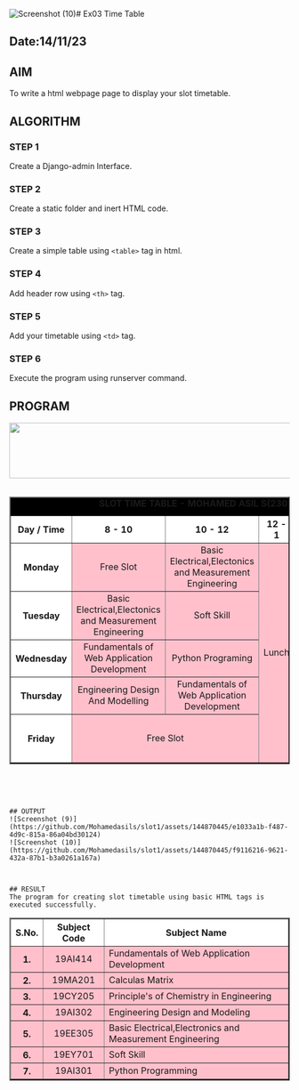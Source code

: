 ![Screenshot (10)](https://github.com/Mohamedasils/slot1/assets/144870445/b44f8dda-23d3-4b2c-b063-36f2931c7099)# Ex03 Time Table
## Date:14/11/23
## AIM
To write a html webpage page to display your slot timetable.

## ALGORITHM
### STEP 1
Create a Django-admin Interface.

### STEP 2
Create a static folder and inert HTML code.

### STEP 3
Create a simple table using ```<table>``` tag in html.

### STEP 4
Add header row using ```<th>``` tag.

### STEP 5
Add your timetable using ```<td>``` tag.

### STEP 6
Execute the program using runserver command.

## PROGRAM
<html>

<head>
<title> Time Table </title>
</head>

<body>

<center>
<img src="/static/logo.png" height="100" width="540">
</center>
<br>

<table align="center" width="800" cellspacing="3" cellpadding="14" border="2" bgcolor="black">
<caption> <b> SLOT TIME TABLE - MOHAMED ASIL S(23013491) </b> </caption>

<tr align="center">
<th bgcolor="white"> Day / Time </th>
<th bgcolor="white"> 8 - 10 </th>
<th bgcolor="white"> 10 - 12 </th>
<th bgcolor="white"> 12 - 1 </th>
<th bgcolor="white"> 1 - 3 </th>
<th bgcolor="white"> 3 - 5 </th>
</th>

<tr align="center">
<th bgcolor="white"> Monday </th>
<td bgcolor="pink"> Free Slot </td>
<td bgcolor="pink">Basic Electrical,Electonics and Measurement Engineering</td>
<td rowspan="5" bgcolor="pink"> Lunch </td>
<td bgcolor="pink"> Principle's of Chemistry in Engineering </td>
<td bgcolor="pink"> Free Slot </td>
</tr>

<tr align="center">
<th bgcolor="white"> Tuesday </th>
<td bgcolor="pink"> Basic Electrical,Electonics and Measurement Engineering</td>
<td bgcolor="pink"> Soft Skill</td>
<td bgcolor="pink"> Engineering Design And Modelling </td>
<td bgcolor="pink"> Free Slot </td>
</tr>

<tr align="center">
<th bgcolor="white"> Wednesday </th>
<td bgcolor="pink"> Fundamentals of Web Application Development </td>
<td bgcolor="pink"> Python Programing </td>
<td bgcolor="pink"> Principle's of Chemistry in Engineering </td>
<td bgcolor="pink"> Calculas Matrix </td>
</tr>

<tr align="center">
<th bgcolor="white"> Thursday </th>
<td bgcolor="pink"> Engineering Design And Modelling </td>
<td bgcolor="pink"> Fundamentals of Web Application Development </td>
<td bgcolor="pink"> Python Programming </td>
<td bgcolor="pink"> Free Slot </td>
</tr>

<tr align="center">
<th bgcolor="white"> Friday </th>
<td colspan="2" align="centre" bgcolor="pink"> Free Slot </td>

<td bgcolor="pink"> Fundamentals of Web Application Development </td>
<td bgcolor="pink"> Calculas Matrix </td>
</tr>
</table>
<br>
<br>

<table align="center" cellspacing="3" cellpadding="15" border="2" bgcolor="black">

<tr align="center">
<th bgcolor="white"> S.No. </th>
<th bgcolor="white"> Subject Code </th>
<th bgcolor="white"> Subject Name </th>
</tr>

<tr>
<th align="center" bgcolor="pink"> 1. </th>
<td align="center" bgcolor="pink"> 19AI414 </td>
<td bgcolor="pink"> Fundamentals of Web Application Development </td>
</tr>

<tr>
<th align="center" bgcolor="pink"> 2. </th>
<td align="center" bgcolor="pink"> 19MA201 </td>
<td bgcolor="pink"> Calculas Matrix </td>
</tr>

<tr>
<th align="center" bgcolor="pink"> 3. </th>
<td align="center" bgcolor="pink"> 19CY205 </td>
<td bgcolor="pink"> Principle's of Chemistry in Engineering </td>
</tr>

<tr>
<th align="center" bgcolor="pink"> 4. </th>
<td align="center" bgcolor="pink"> 19AI302 </td>
<td bgcolor="pink"> Engineering Design and Modeling </td>
</tr>

<tr>
<th align="center" bgcolor="pink"> 5. </th>
<td align="center" bgcolor="pink"> 19EE305 </td>
<td bgcolor="pink"> Basic Electrical,Electronics and Measurement Engineering </td>
</tr>

<tr>
<th align="center" bgcolor="pink"> 6. </th>
<td align="center" bgcolor="pink"> 19EY701 </td>
<td bgcolor="pink"> Soft Skill </td>
</tr>

<tr>
<th align="center" bgcolor="pink"> 7. </td>
<td align="center" bgcolor="pink"> 19AI301 </td>
<td bgcolor="pink"> Python Programming </td>
</tr>

</body>
</html>


```

## OUTPUT
![Screenshot (9)](https://github.com/Mohamedasils/slot1/assets/144870445/e1033a1b-f487-4d9c-815a-86a04bd30124)
![Screenshot (10)](https://github.com/Mohamedasils/slot1/assets/144870445/f9116216-9621-432a-87b1-b3a0261a167a)



## RESULT
The program for creating slot timetable using basic HTML tags is executed successfully.
